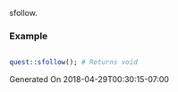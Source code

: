 sfollow.
### Example

```perl

quest::sfollow(); # Returns void
```


Generated On 2018-04-29T00:30:15-07:00
